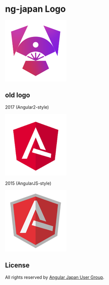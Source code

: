 # ng-japan Logo

<img src="ng-japan.svg" width="200" height="200" >

## old logo

2017 (Angular2-style)

<img src="old/ng-japan-2017.svg" width="200" height="200" >

2015 (AngularJS-style)

<img src="old/ng-japan-2015.png" width="200" height="200" >


## License

All rights reserved by [Angular Japan User Group](https://community.angular.jp).
